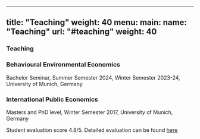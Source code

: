 
---
title: "Teaching"
weight: 40
menu:
  main:
    name: "Teaching"
    url: "#teaching"
    weight: 40
---



### Teaching

### Behavioural Environmental Economics

Bachelor Seminar, Summer Semester 2024, Winter Semester 2023-24, University of Munich, Germany

### International Public Economics 

Masters and PhD level, Winter Semester 2017, University of Munich, Germany

Student evaluation score 4.8/5. Detailed evaluation can be found [here](/uploads/Raisa_Sherif_Teaching_Evaluation.pdf)
